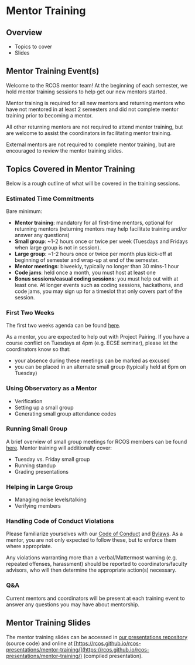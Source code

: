 # Mentor Training

## Overview
- Topics to cover
- Slides

## Mentor Training Event(s)
Welcome to the RCOS mentor team! At the beginning of each semester, we hold mentor training sessions to help get our new mentors started.

Mentor training is required for all new mentors and returning mentors who have not mentored in at least 2 semesters and did not complete mentor training prior to becoming a mentor.

All other returning mentors are not required to attend mentor training, but are welcome to assist the coordinators in facilitating mentor training.

External mentors are not required to complete mentor training, but are encouraged to review the mentor training slides.

## Topics Covered in Mentor Training
Below is a rough outline of what will be covered in the training sessions.

### Estimated Time Commitments
Bare minimum:
  - **Mentor training**: mandatory for all first-time mentors, optional for returning mentors (returning mentors may help facilitate training and/or answer any questions)
  - **Small group**: ~1-2 hours once or twice per week (Tuesdays and Fridays when large group is not in session).  
  - **Large group**: ~1-2 hours once or twice per month plus kick-off at beginning of semester and wrap-up at end of the semester.
  - **Mentor meetings**: biweekly, typically no longer than 30 mins-1 hour
  - **Code jams**: held once a month, you must host at least one
  - **Bonus sessions/casual coding sessions**: you must help out with at least one. At longer events such as coding sessions, hackathons, and code jams, you may sign up for a timeslot that only covers part of the session.

### First Two Weeks
The first two weeks agenda can be found [here](coordinating/agenda).

As a mentor, you are expected to help out with Project Pairing. If you have a course conflict on Tuesdays at 4pm (e.g. ECSE seminar), please let the coordinators know so that:
  - your absence during these meetings can be marked as excused
  - you can be placed in an alternate small group (typically held at 6pm on Tuesday)

### Using Observatory as a Mentor
  - Verification
  - Setting up a small group
  - Generating small group attendance codes

### Running Small Group
A brief overview of small group meetings for RCOS members can be found [here](meetings/small_group_meetings). Mentor training will additionally cover:
  - Tuesday vs. Friday small group
  - Running standup
  - Grading presentations <!-- really emphasize presentation review this semester -->

### Helping in Large Group
  - Managing noise levels/talking
  - Verifying members

### Handling Code of Conduct Violations
Please familiarize yourselves with our [Code of Conduct](community/CODE_OF_CONDUCT) and [Bylaws](community/bylaws). As a mentor, you are not only expected to follow these, but to enforce them where appropriate.

Any violations warranting more than a verbal/Mattermost warning (e.g. repeated offenses, harassment) should be reported to coordinators/faculty advisors, who will then determine the appropriate action(s) necessary.

<!--
TODO: flesh this out further
Example enforcing manuals:
Ada Initiative template: http://geekfeminism.wikia.com/wiki/Conference_anti-harassment/Responding_to_reports
Django project enforcement manual: https://www.djangoproject.com/conduct/enforcement-manual/
-->

### Q&A
Current mentors and coordinators will be present at each training event to answer any questions you may have about mentorship.

## Mentor Training Slides

The mentor training slides can be accessed in [our presentations repository](https://github.com/rcos/presentations/tree/master/mentor-training) (source code) and online at [https://rcos.github.io/rcos-presentations/mentor-training/](https://rcos.github.io/rcos-presentations/mentor-training/)  (compiled presentation).
